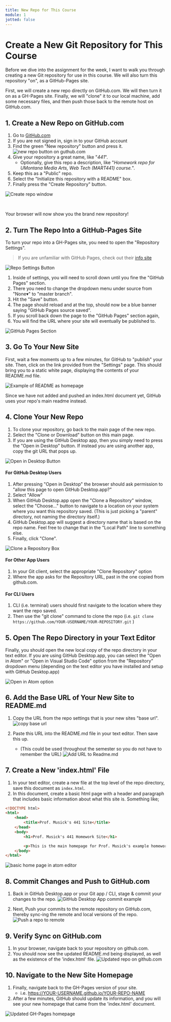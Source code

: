 ```yaml
---
title: New Repo for This Course
module: 1
jotted: false
---
```


# Create a New Git Repository for This Course

Before we dive into the assignment for the week, I want to walk you through creating a new Git repository for use in this course. We will also turn this repository "on", as a GitHub-Pages site.

First, we will create a new repo directly on GitHub.com. We will then turn it on as a GH-Pages site. Finally, we will "clone" it to our local machine, add some necessary files, and then push those back to the remote host on GitHub.com.

## 1. Create a New Repo on GitHub.com

1. Go to [GitHub.com](https://github.com)
2. If you are not signed in, sign in to your GitHub account
3. Find the green "New repository" button and press it.
![new repo button on guthub.com](../imgs/newrepo.png)
4. Give your repository a great name, like "_441_".
    - Optionally, give this repo a description, like "_Homework repo for UMontana Media Arts, Web Tech (MART441) course._".
5. Keep this as a "Public" repo.
6. Select the "Initialize this repository with a README" box.
7. Finally press the "Create Repository" button.

![Create repo window](../imgs/newrepowindow.png)


<br />


Your browser will now show you the brand new repository!

## 2. Turn The Repo Into a GitHub-Pages Site

To turn your repo into a GH-Pages site, you need to open the "Repository Settings".

> If you are unfamiliar with GitHub Pages, check out their [info site](https://pages.github.com)

![Repo Settings Button](../imgs/reposettings.png)

1. Inside of settings, you will need to scroll down until you fine the "GitHub Pages" section.
2. There you need to change the dropdown menu under source from "None▾" to "master branch".
3. Hit the "Save" button.
4. The page should reload and at the top, should now be a blue banner saying "GitHub Pages source saved".
5. If you scroll back down the page to the "GitHub Pages" section again,
6. You will find the URL where your site will eventually be published to.

![GitHub Pages Section](../imgs/ghpages.png)

## 3. Go To Your New Site

First, wait a few moments up to a few minutes, for GitHub to "publish" your site. Then, click on the link provided from the "Settings" page. This should bring you to a static white page, displaying the contents of your README.md file.

![Example of README as homepage](../imgs/readme-homepage.png)

Since we have not added and pushed an index.html document yet, GitHub uses your repo's main readme instead.

## 4. Clone Your New Repo

1. To clone your repository, go back to the main page of the new repo.
2. Select the "Clone or Download" button on this main page.
3. If you are using the GitHub Desktop app, then you simply need to press the "Open in Desktop" button. If instead you are using another app, copy the git URL that pops up.

![Open in Desktop Button](../imgs/openindesktop.png)

#### For GitHub Desktop Users

1. After pressing "Open in Desktop" the browser should ask permission to "allow this page to open GitHub Desktop.app?"
2. Select "Allow"
3. When GitHub Desktop.app open the "Clone a Repository" window, select the "Choose..." button to navigate to a location on your system where you want this repository saved. (This is just picking a "parent" directory, not naming the directory itself.)
4. GitHub Desktop.app will suggest a directory name that is based on the repo name. Feel free to change that in the "Local Path" line to something else.
5. Finally, click "Clone".

![Clone a Repository Box](../imgs/clonerepo.png)

#### For Other App Users

1. In your Git client, select the appropriate "Clone Repository" option
2. Where the app asks for the Repository URL, past in the one copied from github.com.

#### For CLI Users

1. CLI (i.e. terminal) users should first navigate to the location where they want the repo saved.
2. Then use the "git clone" command to clone the repo (i.e. `git clone https://github.com/YOUR-USERNAME/YOUR-REPOSITORY.git` )

## 5. Open The Repo Directory in your Text Editor

Finally, you should open the new local copy of the repo directory in your text editor. If you are using GitHub Desktop.app, you can select the "Open in Atom" or "Open in Visual Studio Code" option from the "Repository" dropdown menu (depending on the text editor you have installed and setup with GitHub Desktop.app)

![Open in Atom option](../imgs/open-in-editor.png)

## 6. Add the Base URL of Your New Site to README.md

1. Copy the URL from the repo settings that is your new sites "base url".
![copy base url](../imgs/copybase.png)

2. Paste this URL into the README.md file in your text editor. Then save this up.
    - (This could be used throughout the semester so you do not have to remember the URL)
![Add URL to Readme.md](../imgs/urlreadme.png)

## 7. Create a New 'index.html' File

1. In your text editor, create a new file at the top level of the repo directory, save this document as `index.html`.
2. In this document, create a basic html page with a header and paragraph that includes basic information about what this site is. Something like;

```html
<!DOCTYPE html>
<html>
    <head>
        <title>Prof. Musick's 441 Site</title>
    </head>
    <body>
        <h1>Prof. Musick's 441 Homework Site</h1>

        <p>This is the main homepage for Prof. Musick's example homework site for mart441. This website is where all live examples will be located throughout the semester.</p>
    </body>
</html>
```

![basic home page in atom editor](../imgs/basic-page.png)

## 8. Commit Changes and Push to GitHub.com

1. Back in GitHub Desktop.app or your Git app / CLI, stage & commit your changes to the repo.
![GitHub Desktop App commit example](../imgs/ghcommit.png)

2. Next, Push your commits to the remote repository on GitHub.com, thereby sync-ing the remote and local versions of the repo.
![Push a repo to remote](../imgs/push.png)

## 9. Verify Sync on GitHub.com

1. In your browser, navigate back to your repository on github.com.
2. You should now see the updated README.md being displayed, as well as the existence of the 'index.html' file.
![Updated repo on github.com](../imgs/updated-repo.png)

## 10. Navigate to the New Site Homepage

1. Finally, navigate back to the GH-Pages version of your site.
    - i.e. https://YOUR-USERNAME.github.io/YOUR-REPO-NAME
2. After a few minutes, GitHub should update its information, and you will see your new homepage that came from the 'index.html' document.

![Updated GH-Pages homepage](../imgs/updated-homepage.png)
